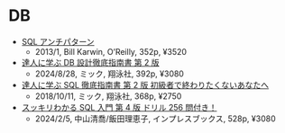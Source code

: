 # DB

- [SQL アンチパターン](https://www.oreilly.co.jp/books/9784873115894/)
  - 2013/1, Bill Karwin, O’Reilly, 352p, ¥3520
- [達人に学ぶ DB 設計徹底指南書 第 2 版](https://www.shoeisha.co.jp/book/detail/9784798186627)
  - 2024/8/28, ミック, 翔泳社, 392p, ¥3080
- [達人に学ぶ SQL 徹底指南書 第 2 版 初級者で終わりたくないあなたへ](https://www.shoeisha.co.jp/book/detail/9784798157825)
  - 2018/10/11, ミック, 翔泳社, 368p, ¥2750
- [スッキリわかる SQL 入門 第 4 版 ドリル 256 問付き！](https://book.impress.co.jp/books/1123101107)
  - 2024/2/5, 中山清喬/飯田理恵子, インプレスブックス, 528p, ¥3080
